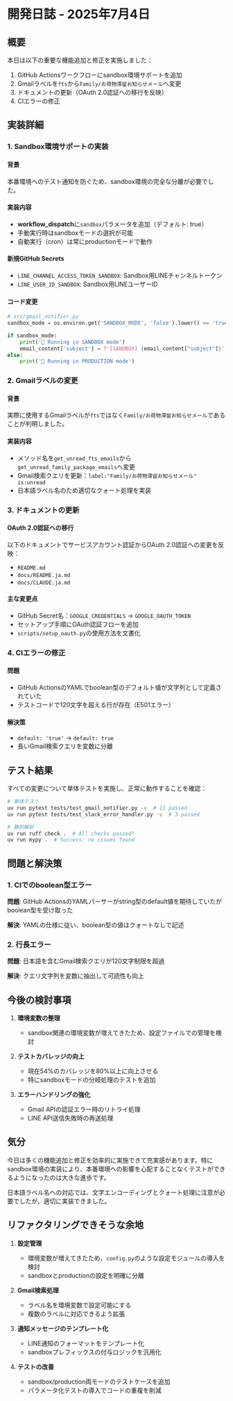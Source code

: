 # 開発日誌 - 2025年7月4日

## 概要

本日は以下の重要な機能追加と修正を実施しました：

1. GitHub Actionsワークフローにsandbox環境サポートを追加
2. Gmailラベルを`fts`から`Family/お荷物滞留お知らせメール`へ変更
3. ドキュメントの更新（OAuth 2.0認証への移行を反映）
4. CIエラーの修正

## 実装詳細

### 1. Sandbox環境サポートの実装

#### 背景

本番環境へのテスト通知を防ぐため、sandbox環境の完全な分離が必要でした。

#### 実装内容

- **workflow_dispatch**に`sandbox`パラメータを追加（デフォルト: true）
- 手動実行時はsandboxモードの選択が可能
- 自動実行（cron）は常にproductionモードで動作

#### 新規GitHub Secrets

- `LINE_CHANNEL_ACCESS_TOKEN_SANDBOX`: Sandbox用LINEチャンネルトークン
- `LINE_USER_ID_SANDBOX`: Sandbox用LINEユーザーID

#### コード変更

```python
# src/gmail_notifier.py
sandbox_mode = os.environ.get('SANDBOX_MODE', 'false').lower() == 'true'

if sandbox_mode:
    print('🧪 Running in SANDBOX mode')
    email_content['subject'] = f'[SANDBOX] {email_content["subject"]}'
else:
    print('🚀 Running in PRODUCTION mode')
```

### 2. Gmailラベルの変更

#### 背景

実際に使用するGmailラベルが`fts`ではなく`Family/お荷物滞留お知らせメール`であることが判明しました。

#### 実装内容

- メソッド名を`get_unread_fts_emails`から`get_unread_family_package_emails`へ変更
- Gmail検索クエリを更新：`label:"Family/お荷物滞留お知らせメール" is:unread`
- 日本語ラベル名のため適切なクォート処理を実装

### 3. ドキュメントの更新

#### OAuth 2.0認証への移行

以下のドキュメントでサービスアカウント認証からOAuth 2.0認証への変更を反映：

- `README.md`
- `docs/README.ja.md`
- `docs/CLAUDE.ja.md`

#### 主な変更点

- GitHub Secret名：`GOOGLE_CREDENTIALS` → `GOOGLE_OAUTH_TOKEN`
- セットアップ手順にOAuth認証フローを追加
- `scripts/setup_oauth.py`の使用方法を文書化

### 4. CIエラーの修正

#### 問題

- GitHub ActionsのYAMLでboolean型のデフォルト値が文字列として定義されていた
- テストコードで120文字を超える行が存在（E501エラー）

#### 解決策

- `default: 'true'` → `default: true`
- 長いGmail検索クエリを変数に分離

## テスト結果

すべての変更について単体テストを実施し、正常に動作することを確認：

```bash
# 単体テスト
uv run pytest tests/test_gmail_notifier.py -v  # 11 passed
uv run pytest tests/test_slack_error_handler.py -v  # 3 passed

# 静的解析
uv run ruff check .  # All checks passed!
uv run mypy .  # Success: no issues found
```

## 問題と解決策

### 1. CIでのboolean型エラー

**問題**: GitHub ActionsのYAMLパーサーがstring型のdefault値を期待していたがboolean型を受け取った

**解決**: YAMLの仕様に従い、boolean型の値はクォートなしで記述

### 2. 行長エラー

**問題**: 日本語を含むGmail検索クエリが120文字制限を超過

**解決**: クエリ文字列を変数に抽出して可読性も向上

## 今後の検討事項

1. **環境変数の整理**
   - sandbox関連の環境変数が増えてきたため、設定ファイルでの管理を検討

2. **テストカバレッジの向上**
   - 現在54%のカバレッジを80%以上に向上させる
   - 特にsandboxモードの分岐処理のテストを追加

3. **エラーハンドリングの強化**
   - Gmail APIの認証エラー時のリトライ処理
   - LINE API送信失敗時の再送処理

## 気分

今日は多くの機能追加と修正を効率的に実施できて充実感があります。特にsandbox環境の実装により、本番環境への影響を心配することなくテストができるようになったのは大きな進歩です。

日本語ラベル名への対応では、文字エンコーディングとクォート処理に注意が必要でしたが、適切に実装できました。

## リファクタリングできそうな余地

1. **設定管理**
   - 環境変数が増えてきたため、`config.py`のような設定モジュールの導入を検討
   - sandboxとproductionの設定を明確に分離

2. **Gmail検索処理**
   - ラベル名を環境変数で設定可能にする
   - 複数のラベルに対応できるよう拡張

3. **通知メッセージのテンプレート化**
   - LINE通知のフォーマットをテンプレート化
   - sandboxプレフィックスの付与ロジックを汎用化

4. **テストの改善**
   - sandbox/production両モードのテストケースを追加
   - パラメータ化テストの導入でコードの重複を削減

